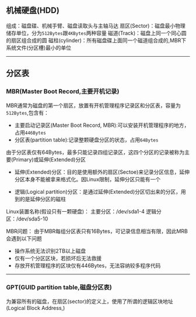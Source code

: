 ## 机械硬盘(HDD)
组成：磁盘碟、机械手臂、磁盘读取头与主轴马达
扇区(Sector)：磁盘最小物理储存单位，分为`512Bytes`跟`4KBytes`两种容量
磁道(Track)：磁盘上同一个同心圆的扇区组合成的圆
磁柱(cylinder)：所有磁盘碟上面同一个磁道组合成的,MBR下系统文件(分区槽)最小的单位


---
## 分区表
### MBR(Master Boot Record,主要开机记录)
MBR通常为磁盘的第一个扇区，放置有开机管理程序记录区和分区表，容量为`512Bytes`,包含有：
* 主要启动记录区(Master Boot Record, MBR):可以安装开机管理程序的地方，占用`446Bytes`
* 分区表(partition table):记录整颗硬盘分区的状态，占用`64Bytes`

由于分区表仅有64Bytes，最多只能记录四组记录区，这四个分区的记录被称为主要(Primary)或延伸(Extended)分区

* 延伸(Extended)分区：目的是使用额外的扇区(Sectoe)来记录分区信息，延伸分区本身不能被拿来格式化。因Linux限制，延伸分区只能有一个

* 逻辑(Logical partition)分区：是通过延伸(Extended)分区切出来的分区，用到的是延伸分区的磁柱

Linux装置名称(假设只有一颗硬盘)：
主要分区：/dev/sda1-4
逻辑分区：/dev/sda5-10

MBR问题：
由于MBR每组分区表只有16Bytes，可记录信息相当有限，因此MRB会遇到以下问题
* 操作系统无法识别2TB以上磁盘
* 仅有一个分区区块，若损坏后无法救援
* 存放开机管理程序的区块仅有446Bytes，无法容纳较多程序代码

---

### GPT(GUID partition table,磁盘分区表)
为兼容所有的磁盘，在扇区(sector)的定义上，使用了所谓的逻辑区块地址(Logical Block Address,)